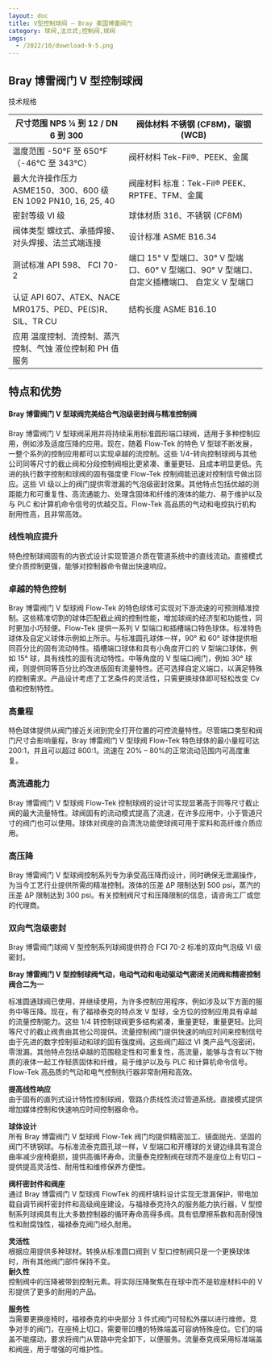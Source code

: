 ```yaml
---
layout: doc
title: V型控制球阀 – Bray 美国博雷阀门
category: 球阀,法兰式;控制阀,球阀
imgs:
  - /2022/10/download-9-5.png
---
```


## Bray 博雷阀门 V 型控制球阀

技术规格

| 尺寸范围 NPS ¼ 到 12 / DN 6 到 300                             | 阀体材料 不锈钢 (CF8M)，碳钢 (WCB)                                                            |
| -------------------------------------------------------------- | --------------------------------------------------------------------------------------------- |
| 温度范围 \-50°F 至 650°F（-46°C 至 343°C）                     | 阀杆材料 Tek-Fil®、PEEK、金属                                                                 |
| 最大允许操作压力 ASME150、300、600 级 EN 1092 PN10, 16, 25, 40 | 阀座材料 标准：Tek-Fil® PEEK、RPTFE、TFM、金属                                                |
| 密封等级 VI 级                                                 | 球体材质 316、不锈钢 (CF8M)                                                                   |
| 阀体类型 螺纹式、承插焊接、对头焊接、法兰式端连接              | 设计标准 ASME B16.34                                                                          |
| 测试标准 API 598、 FCI 70-2                                    | 端口 15° V 型端口、30° V 型端口、60° V 型端口、90° V 型端口、自定义插槽端口、 自定义 V 型端口 |
| 认证 API 607、ATEX、NACE MR0175、PED、PE(S)R、SIL、TR CU       | 结构长度 ASME B16.10                                                                          |
| 应用 温度控制、流控制、蒸汽控制、气蚀 液位控制和 PH 值服务     |                                                                                               |

## 特点和优势

#### Bray 博雷阀门 V 型球阀完美结合气泡级密封阀与精准控制阀

Bray 博雷阀门 V 型球阀采用并将持续采用标准圆形端口球阀，适用于多种控制应用，例如涉及适度压降的应用。现在，随着 Flow-Tek 的特色 V 型球不断发展，一整个系列的控制应用都可以实现卓越的流控制。这些 1/4-转向控制球阀与其他公司同等尺寸的截止阀和分段控制阀相比更紧凑、重量更轻、且成本明显更低。先进的执行数字控制和球阀的固有强度使 Flow-Tek 控制阀能迅速对控制信号做出回应。这些 VI 级以上的阀门提供零泄漏的气泡级密封效果。其他特点包括优越的测距能力和可重复性、高流通能力、处理含固体和纤维的液体的能力、易于维护以及与 PLC 和计算机命令信号的优越交互。Flow-Tek 高品质的气动和电控执行机构耐用性高，且非常高效。

### 线性响应提升

特色控制球阀固有的内嵌式设计实现管道介质在管道系统中的直线流动。直接模式使介质控制更强，能够对控制器命令做出快速响应。

### 卓越的特色控制

Bray 博雷阀门 V 型球阀 Flow-Tek 的特色球体可实现对下游流速的可预测精准控制。这些精准切割的球体匹配截止阀的控制性能，增加球阀的经济型和功能性，同时更加小巧轻便。Flow-Tek 提供一系列 V 型端口和插槽端口特色球体。标准特色球体及自定义球体示例如上所示。与标准圆孔球体一样，90° 和 60° 球体提供相同百分比的固有流动特性。插槽端口球体和具有小角度开口的 V 型端口球体，例如 15° 球，具有线性的固有流动特性。中等角度的 V 型端口阀门，例如 30° 球阀，则提供同等百分比的改进版固有流量特性。还可选择自定义端口，以满足特殊的控制需求。产品设计考虑了工艺条件的灵活性，只需更换球体即可轻松改变 Cv 值和控制特性。

### 高量程

特色球体提供从阀门接近关闭到完全打开位置的可控流量特性。尽管端口类型和阀门尺寸会影响量程，Bray 博雷阀门 V 型球阀 Flow-Tek 特色球体的最小量程可达 200:1，并且可以超过 800:1。流速在 20% – 80%的正常流动范围内可高度重复。

### 高流通能力

Bray 博雷阀门 V 型球阀 Flow-Tek 控制球阀的设计可实现显著高于同等尺寸截止阀的最大流量特性。球阀固有的流动模式提高了流速，在许多应用中，小于管道尺寸的阀门也可以使用。球体对阀座的自清洗功能使球阀可用于浆料和高纤维介质应用。

### 高压降

Bray 博雷阀门 V 型球阀控制系列专为承受高压降而设计，同时确保无泄漏操作，为当今工艺行业提供所需的精准控制。液体的压差 ΔP 限制达到 500 psi，蒸汽的压差 ΔP 限制达到 300 psi。有关控制阀尺寸和压降限制的信息，请咨询工厂或您的代理商。

### 双向气泡级密封

Bray 博雷阀门球阀 V 型控制系列球阀提供符合 FCI 70-2 标准的双向气泡级 VI 级密封。

**Bray 博雷阀门 V 型控制球阀气动，电动气动和电动驱动气密闭关闭阀和精密控制阀合二为一**

标准圆通球阀已使用，并继续使用，为许多控制应用程序，例如涉及以下方面的服务中等压降。现在，有了福禄泰克的特点发 V 型球，全方位的控制应用具有卓越的流量控制能力。这些 1/4 转控制球阀更多结构紧凑，重量更轻，重量更轻。比同等尺寸的截止阀贵由其他公司提供。流量控制阀门提供快速的响应时间来控制信号由于先进的数字控制驱动和球的固有强度阀。这些阀门超过 VI 类产品气泡密闭，零泄漏。其他特点包括卓越的范围稳定性和可重复性，高流量，能够与含有以下物质的液体一起工作轻质固体和纤维，易于维护以及与 PLC 和计算机命令信号。Flow-Tek 高品质的气动和电气控制执行器非常耐用和高效。

**提高线性响应**  
由于固有的直列式设计特性控制球阀，管路介质线性流过管道系统。直接模式提供增加媒体控制和快速响应时间控制器命令。

**球体设计**  
所有 Bray 博雷阀门 V 型球阀 Flow-Tek 阀门均提供精密加工、镜面抛光、坚固的阀门不锈钢球。与标准流泰克圆孔球一样，V 型端口和开槽球的关键边缘具有混合曲率减少座椅磨损，提供高循环寿命。流量泰克控制阀在球而不是座位上有切口 – 提供提高灵活性、耐用性和维修保养方便性。

**阀杆密封件和阀座**  
通过 Bray 博雷阀门 V 型球阀 FlowTek 的阀杆填料设计实现无泄漏保护，带电加载自调节阀杆密封件和高级阀座建设。与福禄泰克持久的服务能力执行器，V 型控制系列球阀具有比大多数控制器的循环寿命高得多阀。具有低摩擦系数和高耐侵蚀性和耐腐蚀性，福禄泰克阀门经久耐用。

**灵活性**  
根据应用提供多种球材。转换从标准圆口阀到 V 型口控制阀只是一个更换球体时，所有其他阀门部件保持不变。  
**耐久性**  
控制阀中的压降被带到控制元素。将实际压降聚焦在在球中而不是软座材料中的 V 形提供了更多的耐用的产品。

**服务性**  
当需要更换座椅时，福禄泰克的中央部分 3 件式阀门可轻松外摆以进行维修。竞争对手的阀门，在座椅上切口，需要带凹槽的特殊端盖可容纳特殊座位。它们的端盖不能摆动，要求将阀门从管路中完全卸下，以便服务。流量泰克阀采用标准端盖和阀座，用于增强的可维护性。
